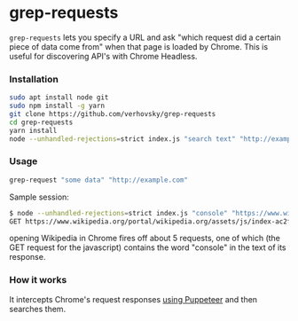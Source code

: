# grep-requests

`grep-requests` lets you specify a URL and ask "which request did a certain
piece of data come from" when that page is loaded by Chrome. This is useful
for discovering API's with Chrome Headless.

### Installation

``` sh
sudo apt install node git
sudo npm install -g yarn
git clone https://github.com/verhovsky/grep-requests
cd grep-requests
yarn install
node --unhandled-rejections=strict index.js "search text" "http://example.com"
```

### Usage

``` sh
grep-request "some data" "http://example.com"
```

Sample session:

``` sh
$ node --unhandled-rejections=strict index.js "console" "https://www.wikipedia.org"
GET https://www.wikipedia.org/portal/wikipedia.org/assets/js/index-ac2f73e93a.js
```

opening Wikipedia in Chrome fires off about 5 requests, one of which (the GET request
for the javascript) contains the word "console" in the text of its response.

### How it works

It intercepts Chrome's request responses
[using Puppeteer](https://pptr.dev/#?show=api-event-response) and then searches them.
